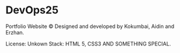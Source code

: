 # DevOps25
Portfolio Website ©
Designed and developed by Kokumbai, Aidin and Erzhan.

License: Unkown
Stack: HTML 5, CSS3 AND SOMETHING SPECIAL.